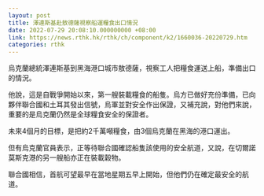 ```yaml
---
layout: post
title: 澤連斯基赴敖德薩視察船運糧食出口情況
date: 2022-07-29 20:08:10.000000000 +08:00
link: https://news.rthk.hk/rthk/ch/component/k2/1660036-20220729.htm
categories: rthk
---
```


烏克蘭總統澤連斯基到黑海港口城市敖德薩，視察工人把糧食運送上船，準備出口的情況。

他說，這是自戰爭開始以來，第一艘裝載糧食的船隻。烏方已做好充份準備，已向夥伴聯合國和土耳其發出信號，烏軍並對安全作出保證，又補充說，對他們來說，重要的是烏克蘭仍然是全球糧食安全的保證者。

未來4個月的目標，是把約2千萬噸糧食，由3個烏克蘭在黑海的港口運出。

但有烏克蘭官員表示，正等待聯合國確認船隻該使用的安全航道，又說，在切爾諾莫斯克港的另一艘船亦正在裝載穀物。

聯合國相信，首航可望最早在當地星期五早上開始，但他們仍在確定最安全的航道。
